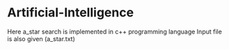 # Artificial-Intelligence
Here a_star search  is implemented in c++ programming language
Input file is also given (a_star.txt)
